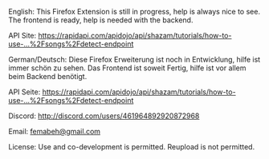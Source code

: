 English:
This Firefox Extension is still in progress, help is always nice to see.
The frontend is ready, help is needed with the backend.

API Site: https://rapidapi.com/apidojo/api/shazam/tutorials/how-to-use-...%2Fsongs%2Fdetect-endpoint

German/Deutsch:
Diese Firefox Erweiterung ist noch in Entwicklung, hilfe ist immer schön zu sehen.
Das Frontend ist soweit Fertig, hilfe ist vor allem beim Backend benötigt.

API Seite: https://rapidapi.com/apidojo/api/shazam/tutorials/how-to-use-...%2Fsongs%2Fdetect-endpoint

Discord: http://discord.com/users/461964892920872968

Email: femabeh@gmail.com

License: Use and co-development is permitted.
Reupload is not permitted.

